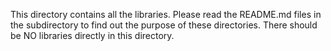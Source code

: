This directory contains all the libraries. Please read the README.md files in the
subdirectory to find out the purpose of these directories. There should be NO
libraries directly in this directory.
